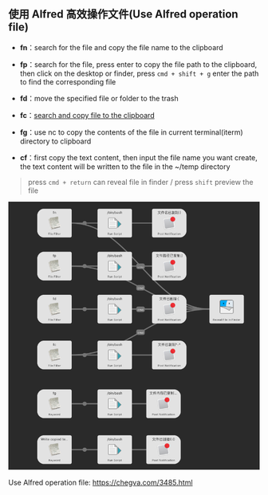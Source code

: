 ## 使用 Alfred 高效操作文件(Use Alfred operation file)

- **fn**：search for the file and copy the file name to the clipboard

- **fp**：search for the file, press enter to copy the file path to the clipboard, then click on the desktop or finder, press `cmd + shift + g` enter the path to find the corresponding file

- **fd**：move the specified file or folder to the trash

- **fc**：[search and copy file to the clipboard](https://chegva.com/3352.html)

- **fg**：use nc to copy the contents of the file in current terminal(iterm) directory to clipboard 

- **cf**：first copy the text content, then input the file name you want create, the text content will be written to the file in the ~/temp directory 

> press `cmd + return` can reveal file in finder / press `shift` preview the file

![image](https://github.com/anzhihe/Efficient-office/blob/master/file-operation/File%20Operation.png) 

Use Alfred operation file: https://chegva.com/3485.html
